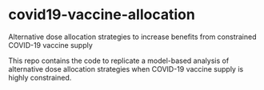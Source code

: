# covid19-vaccine-allocation
Alternative dose allocation strategies to increase benefits from constrained COVID-19 vaccine supply

This repo contains the code to replicate a model-based analysis of alternative dose allocation strategies when COVID-19 vaccine supply is highly constrained. 
